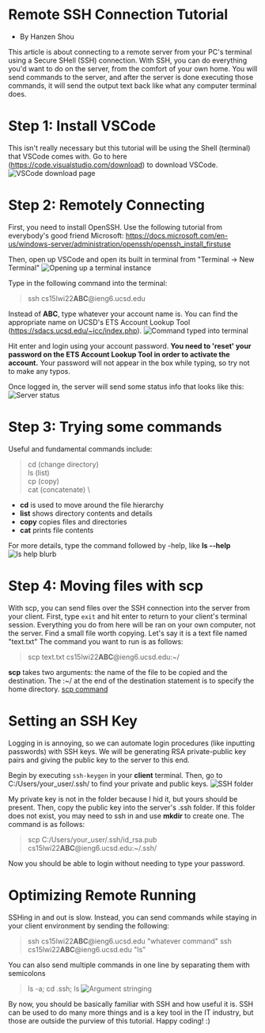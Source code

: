 # Remote SSH Connection Tutorial
- By Hanzen Shou

This article is about connecting to a remote server from your PC's terminal using a Secure SHell (SSH) connection. 
With SSH, you can do everything you'd want to do on the server, from the comfort of your own home. 
You will send commands to the server, and after the server is done executing those commands, it will send the output text back like what any computer terminal does.

# Step 1: Install VSCode
This isn't really necessary but this tutorial will be using the Shell (terminal) that VSCode comes with.
Go to here (https://code.visualstudio.com/download) to download VSCode.
![VSCode download page](VSCode_download.png)

# Step 2: Remotely Connecting
First, you need to install OpenSSH. Use the following tutorial from everybody's good friend Microsoft: https://docs.microsoft.com/en-us/windows-server/administration/openssh/openssh_install_firstuse

Then, open up VSCode and open its built in terminal from "Terminal -> New Terminal"
![Opening up a terminal instance](VSCode_terminal_menu.png)

Type in the following command into the terminal:
> ssh cs15lwi22**ABC**@ieng6.ucsd.edu

Instead of **ABC**, type whatever your account name is. You can find the appropriate name on UCSD's ETS Account Lookup Tool (https://sdacs.ucsd.edu/~icc/index.php).
![Command typed into terminal](SSH_command.png)

Hit enter and login using your account password. **You need to 'reset' your password on the ETS Account Lookup Tool in order to activate the account.**
Your password will not appear in the box while typing, so try not to make any typos.

Once logged in, the server will send some status info that looks like this:
![Server status](Server_status.png)

# Step 3: Trying some commands
Useful and fundamental commands include:
> cd (change directory) \
> ls (list) \
> cp (copy) \
> cat (concatenate) \

- **cd** is used to move around the file hierarchy
- **list** shows directory contents and details
- **copy** copies files and directories
- **cat** prints file contents

For more details, type the command followed by -help, like **ls --help**
![ls help blurb](lab1/ls_help.png)

# Step 4: Moving files with scp
With scp, you can send files over the SSH connection into the server from your client.
First, type `exit` and hit enter to return to your client's terminal session. Everything you do from here will be ran on your own computer, not the server.
Find a small file worth copying. Let's say it is a text file named "text.txt" The command you want to run is as follows:
> scp text.txt cs15lwi22**ABC**@ieng6.ucsd.edu:~/

**scp** takes two arguments: the name of the file to be copied and the destination. The :~/ at the end of the destination statement is to specify the home directory.
[scp command](scp_command.png)

# Setting an SSH Key
Logging in is annoying, so we can automate login procedures (like inputting passwords) with SSH keys. We will be generating RSA private-public key pairs and giving the public key to the server to this end.

Begin by executing `ssh-keygen` in your **client** terminal.
Then, go to C:/Users/your_user/.ssh/ to find your private and public keys.
![SSH folder](ssh_folder.png)

My private key is not in the folder because I hid it, but yours should be present.
Then, copy the public key into the server's .ssh folder. If this folder does not exist, you may need to ssh in and use **mkdir** to create one.
The command is as follows:
> scp C:/Users/your_user/.ssh/id_rsa.pub cs15lwi22**ABC**@ieng6.ucsd.edu:~/.ssh/

Now you should be able to login without needing to type your password.

# Optimizing Remote Running
SSHing in and out is slow. Instead, you can send commands while staying in your client environment by sending the following:
> ssh cs15lwi22**ABC**@ieng6.ucsd.edu "whatever command"
> ssh cs15lwi22**ABC**@ieng6.ucsd.edu "ls"

You can also send multiple commands in one line by separating them with semicolons
> ls -a; cd .ssh; ls
![Argument stringing](arg_concat.png)

By now, you should be basically familiar with SSH and how useful it is. SSH can be used to do many more things and is a key tool in the IT industry, but those are outside the purview of this tutorial. Happy coding! :)
